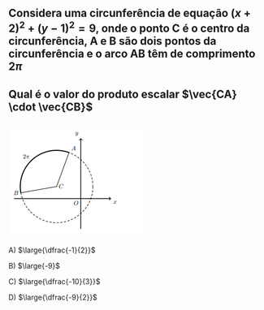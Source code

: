 ## Considera uma circunferência de equação $(x+2)^2+(y-1)^2=9$, onde o ponto C é o centro da circunferência, A e B são dois pontos da circunferência e o arco AB têm de comprimento $2\pi$
## Qual é o valor do produto escalar $\vec{CA} \cdot \vec{CB}$
## ![Alt text](image.png)

A) $\large{\dfrac{-1}{2}}$

B) $\large{-9}$

C) $\large{\dfrac{-10}{3}}$

D) $\large{\dfrac{-9}{2}}$


